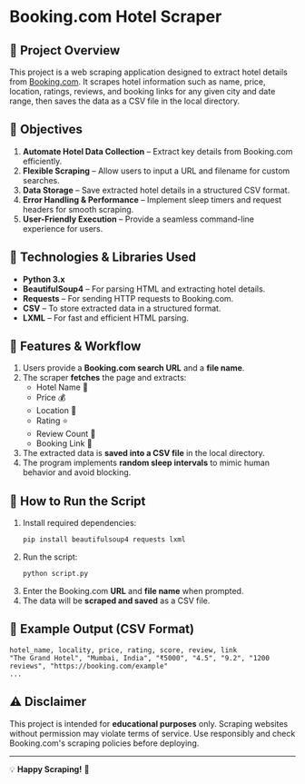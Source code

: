 # Booking.com Hotel Scraper

## 📌 Project Overview
This project is a web scraping application designed to extract hotel details from [Booking.com](https://www.booking.com). It scrapes hotel information such as name, price, location, ratings, reviews, and booking links for any given city and date range, then saves the data as a CSV file in the local directory.

## 🎯 Objectives
1. **Automate Hotel Data Collection** – Extract key details from Booking.com efficiently.
2. **Flexible Scraping** – Allow users to input a URL and filename for custom searches.
3. **Data Storage** – Save extracted hotel details in a structured CSV format.
4. **Error Handling & Performance** – Implement sleep timers and request headers for smooth scraping.
5. **User-Friendly Execution** – Provide a seamless command-line experience for users.

## 🔧 Technologies & Libraries Used
- **Python 3.x**
- **BeautifulSoup4** – For parsing HTML and extracting hotel details.
- **Requests** – For sending HTTP requests to Booking.com.
- **CSV** – To store extracted data in a structured format.
- **LXML** – For fast and efficient HTML parsing.

## 📂 Features & Workflow
1. Users provide a **Booking.com search URL** and a **file name**.
2. The scraper **fetches** the page and extracts:
   - Hotel Name 🏨
   - Price 💰
   - Location 📍
   - Rating ⭐
   - Review Count 📝
   - Booking Link 🔗
3. The extracted data is **saved into a CSV file** in the local directory.
4. The program implements **random sleep intervals** to mimic human behavior and avoid blocking.

## 🚀 How to Run the Script
1. Install required dependencies:
   ```bash
   pip install beautifulsoup4 requests lxml
   ```
2. Run the script:
   ```bash
   python script.py
   ```
3. Enter the Booking.com **URL** and **file name** when prompted.
4. The data will be **scraped and saved** as a CSV file.

## 📌 Example Output (CSV Format)
```
hotel_name, locality, price, rating, score, review, link
"The Grand Hotel", "Mumbai, India", "₹5000", "4.5", "9.2", "1200 reviews", "https://booking.com/example"
...
```

## ⚠️ Disclaimer
This project is intended for **educational purposes** only. Scraping websites without permission may violate terms of service. Use responsibly and check Booking.com's scraping policies before deploying.

---
💡 **Happy Scraping!** 🚀
